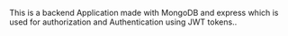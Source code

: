This is a backend Application made with MongoDB and express which is used for authorization and Authentication using JWT tokens..


